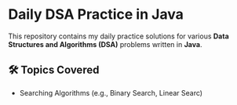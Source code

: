 # Daily DSA Practice in Java

This repository contains my daily practice solutions for various **Data Structures and Algorithms (DSA)** problems written in **Java**.

## 🛠️ Topics Covered

- Searching Algorithms (e.g., Binary Search, Linear Searc)




